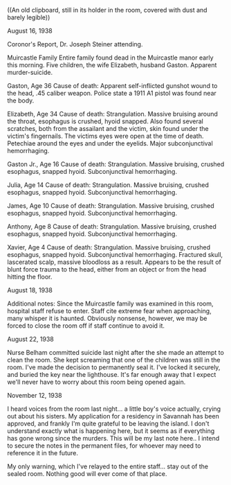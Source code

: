 ﻿((An old clipboard, still in its holder in the room, covered with dust and barely legible))


August 16, 1938


Coronor's Report, Dr. Joseph Steiner attending.


Muircastle Family
Entire family found dead in the Muircastle manor early this morning.  Five children, the wife Elizabeth, husband Gaston.  Apparent murder-suicide.  


Gaston, Age 36
Cause of death: Apparent self-inflicted gunshot wound to the head, .45 caliber weapon.  Police state a 1911 A1 pistol was found near the body. 


Elizabeth, Age 34
Cause of death: Strangulation. Massive bruising around the throat, esophagus is crushed, hyoid snapped.  Also found several scratches, both from the assailant and the victim, skin found under the victim's fingernails.  The victims eyes were open at the time of death. Petechiae around the eyes and under the eyelids. Major subconjunctival hemorrhaging. 


Gaston Jr., Age 16
Cause of death: Strangulation.  Massive bruising, crushed esophagus, snapped hyoid.  Subconjunctival hemorrhaging. 


Julia, Age  14
Cause of death: Strangulation.  Massive bruising, crushed esophagus, snapped hyoid.  Subconjunctival hemorrhaging. 


James, Age 10
Cause of death: Strangulation.  Massive bruising, crushed esophagus, snapped hyoid.  Subconjunctival hemorrhaging. 


Anthony, Age 8
Cause of death: Strangulation.  Massive bruising, crushed esophagus, snapped hyoid.  Subconjunctival hemorrhaging. 


Xavier, Age 4
Cause of death: Strangulation.  Massive bruising, crushed esophagus, snapped hyoid.  Subconjunctival hemorrhaging.  Fractured skull, lascerated scalp, massive bloodloss as a result.  Appears to be the result of blunt force trauma to the head, either from an object or from the head hitting the floor.  


August 18, 1938


Additional notes:
Since the Muircastle family was examined in this room, hospital staff refuse to enter.  Staff cite extreme fear when approaching, many whisper it is haunted. Obviously nonsense, however, we may be forced to close the room off if staff continue to avoid it.


August 22, 1938


Nurse Belham committed suicide last night after the she made an attempt to clean the room. She kept screaming that one of the children was still in the room.  I've made the decision to permanently seal it.  I've locked it securely, and buried the key near the lighthouse. It's far enough away that I expect we'll never have to worry about this room being opened again.


November 12, 1938


I heard voices from the room last night... a little boy's voice actually, crying out about his sisters.  My application for a residency in Savannah has been approved, and frankly I'm quite grateful to be leaving the island.  I don't understand exactly what is happening here, but it seems as if everything has gone wrong since the murders. This will be my last note here.. I intend to secure the notes in the permanent files, for whoever may need to reference it in the future. 


My only warning, which I've relayed to the entire staff... stay out of the sealed room.  Nothing good will ever come of that place.